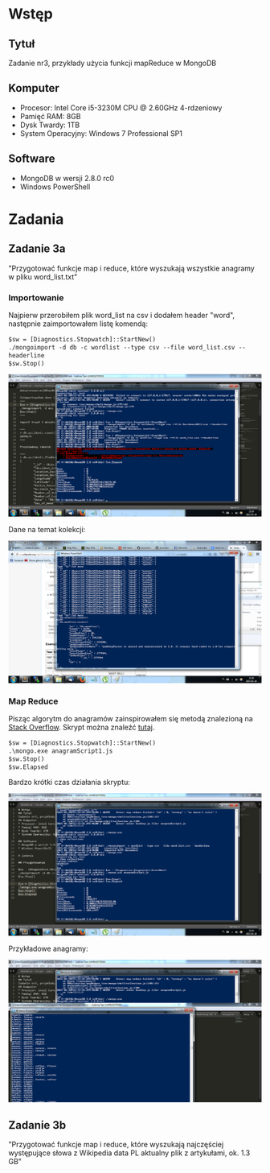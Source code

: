 # Wstęp
## Tytuł
Zadanie nr3, przykłady użycia funkcji mapReduce w MongoDB
## Komputer
* Procesor: Intel Core i5-3230M CPU @ 2.60GHz 4-rdzeniowy
* Pamięć RAM: 8GB
* Dysk Twardy: 1TB
* System Operacyjny: Windows 7 Professional SP1

## Software
* MongoDB w wersji 2.8.0 rc0
* Windows PowerShell

# Zadania

## Zadanie 3a

"Przygotować funkcje map i reduce, które wyszukają wszystkie anagramy w pliku word_list.txt"

### Importowanie

Najpierw przerobiłem plik word_list na csv i dodałem header "word", następnie zaimportowałem listę komendą:
~~~
$sw = [Diagnostics.Stopwatch]::StartNew()
./mongoimport -d db -c wordlist --type csv --file word_list.csv --headerline
$sw.Stop()
~~~

![import](screenshots/import.png) <br />

Dane na temat kolekcji:

![wordlistSize](screenshots/wordlistSize.png) <br />

### Map Reduce

Pisząc algorytm do anagramów zainspirowałem się metodą znalezioną na [Stack Overflow](http://stackoverflow.com/questions/19600442/anagram-algorithm-using-a-hashtable-and-or-tries). Skrypt można znaleźć [tutaj](anagramScript1.js).

~~~
$sw = [Diagnostics.Stopwatch]::StartNew()
.\mongo.exe anagramScript1.js
$sw.Stop()
$sw.Elapsed
~~~

Bardzo krótki czas działania skryptu:

![mapReduce](screenshots/mapReduce.png) <br />

Przykładowe anagramy:

![anagrams](screenshots/anagrams.png) <br />

## Zadanie 3b

"Przygotować funkcje map i reduce, które wyszukają najczęściej występujące słowa z Wikipedia data PL aktualny plik z artykułami, ok. 1.3 GB"

